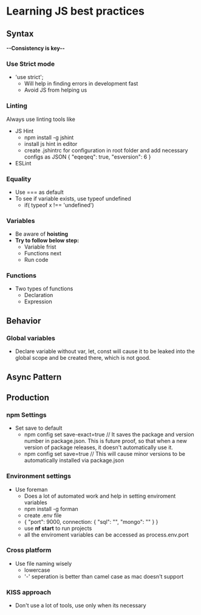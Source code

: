 # Learning JS best practices

## Syntax
**--Consistency is key--**

### Use Strict mode
*   'use strict'; 
    - Will help in finding errors in development fast
    - Avoid JS from helping us

### Linting

Always use linting tools like
*   JS Hint
    -   npm install -g jshint
    -   install js hint in editor
    -   create .jshintrc for configuration in root folder and add necessary configs as JSON
        {
            "eqeqeq": true,
            "esversion": 6
        }
*   ESLint

### Equality

*   Use === as default
*   To see if variable exists, use typeof undefined 
    -   if( typeof x !== 'undefined')

### Variables
*   Be aware of **hoisting**
*   **Try to follow below step:**
    - Variable frist
    - Functions next
    - Run code

### Functions
*   Two types of functions
    -   Declaration
    -   Expression 


## Behavior

### Global variables
*   Declare variable without var, let, const will cause it to be leaked into the global scope and be created there, which is not good. 





## Async Pattern





## Production

### npm Settings
*   Set save to default
    -   npm config set save-exact=true // It saves the package and version number in package.json. This is future proof, so that when a new version of package releases, it doesn't automatically use it.
    -   npm config set save=true  // This will cause minor versions to be automatically installed via package.json

### Environment settings
*   Use foreman
    -   Does a lot of automated work and help in setting enviroment variables
    -   npm install -g forman
    -   create .env file
    -   {
            "port": 9000,
            connection: {
                "sql": "",
                "mongo": ""
            }
        }
    -   use **nf start** to run projects
    -   all the enviroment variables can be accessed as process.env.port


### Cross platform
*   Use file naming wisely
    -   lowercase
    -   '-' seperation is better than camel case as mac doesn't support

### KISS approach
*   Don't use a lot of tools, use only when its necessary 